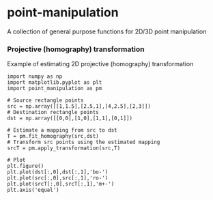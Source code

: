 # point-manipulation
A collection of general purpose functions for 2D/3D point manipulation

### Projective (homography) transformation

Example of estimating 2D projective (homography) transformation

```
import numpy as np
import matplotlib.pyplot as plt
import point_manipulation as pm

# Source rectangle points
src = np.array([[1,1.5],[2.5,1],[4,2.5],[2,3]])
# Destination rectangle points
dst = np.array([[0,0],[1,0],[1,1],[0,1]])

# Estimate a mapping from src to dst
T = pm.fit_homography(src,dst)
# Transform src points using the estimated mapping
srcT = pm.apply_transformation(src,T)

# Plot
plt.figure()
plt.plot(dst[:,0],dst[:,1],'bo-')
plt.plot(src[:,0],src[:,1],'ro-')
plt.plot(srcT[:,0],srcT[:,1],'m+-')
plt.axis('equal')
```
